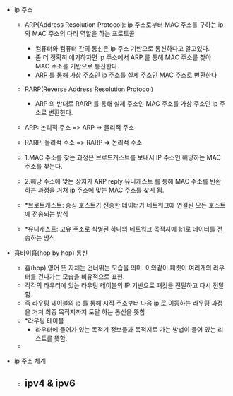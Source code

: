 - ip 주소
  - ARP(Address Resolution Protocol): ip 주소로부터 MAC 주소를 구하는 ip 와 MAC 주소의 다리 역할을 하는 프로토콜
    - 컴퓨터와 컴퓨터 간의 통신은 ip 주소 기반으로 통신하다고 알고있다.
    - 좀 더 정확히 얘기하자면 ip 주소에서 ARP 를 통해 MAC 주소를 찾아 MAC 주소를 기반으로 통신한다.
    - ARP 를 통해 가상 주소인 ip 주소를 실제 주소인 MAC 주소로 변환한다
  - RARP(Reverse Address Resolution Protocol)
    - ARP 의 반대로 RARP 를 통해 실제 주소인 MAC 주소를 가상 주소인 ip 주소로 변환한다.
    
  - ARP: 논리적 주소 => ARP => 물리적 주소
  - RARP: 물리적 주소 => RARP => 논리적 주소
  - 1.MAC 주소를 찾는 과정은 브로드캐스트를 보내서 IP 주소인 해당하는 MAC 주소를 찾는다.
  - 2.해당 주소에 맞는 장치가 ARP reply 유니캐스트 를 통해 MAC 주소를 반환하는 과정을 거쳐 ip 주소에 맞는 MAC 주소를 찾게 됨.
  - *브로트캐스트: 송싱 호스트가 전송한 데이터가 네트워크에 연결된 모든 호스트에 전송되는 방식
  - *유니캐스트: 고유 주소로 식별된 하나의 네트워크 목적지에 1:1로 데이터를 전송하는 방식
  
- 홉바이홉(hop by hop) 통신
  - 홉(hop) 영어 뜻 자체는 건너뛰는 모습을 의미. 이와같이 패킷이 여러개의 라우터를 건나가는 모습을 비유적으로 표현.
  - 각각의 라우터에 있는 라우팅 테이블의 IP 기반으로 패킷을 전달하고 다시 전달 함.
  - 즉 라우팅 테이블의 ip 를 통해 시작 주소부터 다음 ip 로 이동하는 라우팅 과정을 거쳐 최종 목적지까지 도달 하는 통신을 뜻함
  - *라우팅 테이블
    - 라우터에 들어가 있는 목적기 정보들과 목적지로 가는 방법이 들어 있는 리스트를 뜻함.
  - 
- ip 주소 체계
  - ipv4 & ipv6
    - 